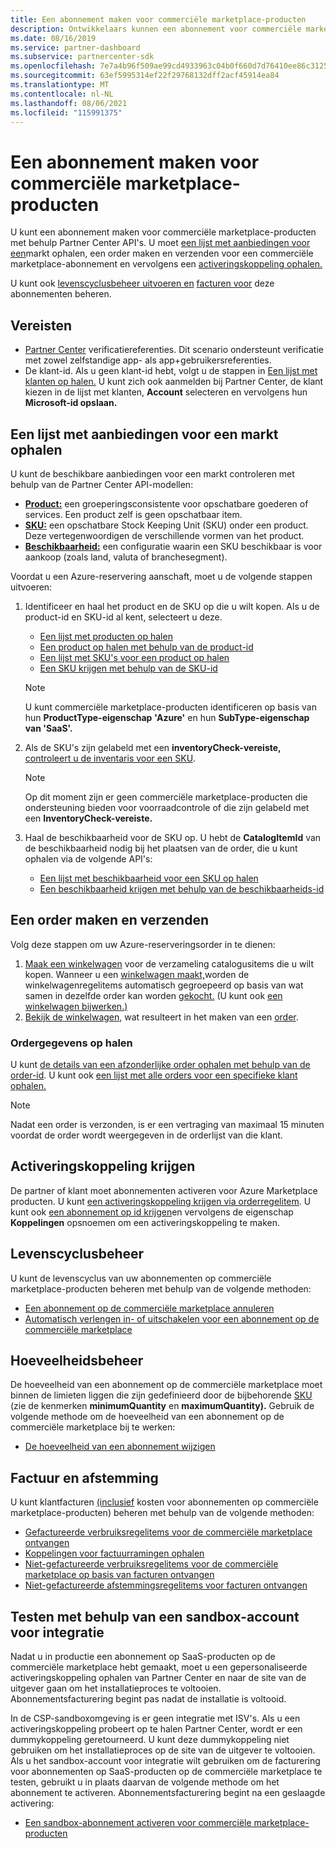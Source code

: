 ```yaml
---
title: Een abonnement maken voor commerciële marketplace-producten
description: Ontwikkelaars kunnen een abonnement voor commerciële marketplace-producten maken en beheren met behulp Partner Center API's.
ms.date: 08/16/2019
ms.service: partner-dashboard
ms.subservice: partnercenter-sdk
ms.openlocfilehash: 7e7a4b96f509ae99cd4933963c04b0f660d7d76410ee86c31256c62b290f122f
ms.sourcegitcommit: 63ef5995314ef22f29768132dff2acf45914ea84
ms.translationtype: MT
ms.contentlocale: nl-NL
ms.lasthandoff: 08/06/2021
ms.locfileid: "115991375"
---
```

# <a name="create-a-subscription-for-commercial-marketplace-products"></a>Een abonnement maken voor commerciële marketplace-producten

U kunt een abonnement maken voor commerciële marketplace-producten met behulp Partner Center API's. U moet [een lijst met aanbiedingen voor een](#get-a-list-of-offers-for-a-market)markt ophalen, een order maken en verzenden voor een commerciële marketplace-abonnement en vervolgens een [](#create-and-submit-an-order) [activeringskoppeling ophalen.](#get-activation-link)

U kunt ook [levenscyclusbeheer uitvoeren en](#lifecycle-management) [facturen voor](#invoice-and-reconciliation) deze abonnementen beheren.

## <a name="prerequisites"></a>Vereisten

* [Partner Center](partner-center-authentication.md) verificatiereferenties. Dit scenario ondersteunt verificatie met zowel zelfstandige app- als app+gebruikersreferenties.
* De klant-id. Als u geen klant-id hebt, volgt u de stappen in [Een lijst met klanten op halen.](get-a-list-of-customers.md) U kunt zich ook aanmelden bij Partner Center, de klant kiezen in de lijst met klanten, **Account** selecteren en vervolgens hun **Microsoft-id opslaan.**

## <a name="get-a-list-of-offers-for-a-market"></a>Een lijst met aanbiedingen voor een markt ophalen

U kunt de beschikbare aanbiedingen voor een markt controleren met behulp van de Partner Center API-modellen:

* **[Product:](product-resources.md#product)** een groeperingsconsistente voor opschatbare goederen of services. Een product zelf is geen opschatbaar item.
* **[SKU:](product-resources.md#sku)** een opschatbare Stock Keeping Unit (SKU) onder een product. Deze vertegenwoordigen de verschillende vormen van het product.
* **[Beschikbaarheid:](product-resources.md#availability)** een configuratie waarin een SKU beschikbaar is voor aankoop (zoals land, valuta of branchesegment).

Voordat u een Azure-reservering aanschaft, moet u de volgende stappen uitvoeren:

1. Identificeer en haal het product en de SKU op die u wilt kopen. Als u de product-id en SKU-id al kent, selecteert u deze.

    * [Een lijst met producten op halen](get-a-list-of-products.md)
    * [Een product op halen met behulp van de product-id](get-a-product-by-id.md)
    * [Een lijst met SKU's voor een product op halen](get-a-list-of-skus-for-a-product.md)
    * [Een SKU krijgen met behulp van de SKU-id](get-a-sku-by-id.md)

    > [!NOTE]
    > U kunt commerciële marketplace-producten identificeren op basis van hun **ProductType-eigenschap** **'Azure'** en hun **SubType-eigenschap** **van 'SaaS'.**

2. Als de SKU's zijn gelabeld met een **inventoryCheck-vereiste,** [controleert u de inventaris voor een SKU](check-inventory.md).

    > [!NOTE]
    > Op dit moment zijn er geen commerciële marketplace-producten die ondersteuning bieden voor voorraadcontrole of die zijn gelabeld met een **InventoryCheck-vereiste.**

3. Haal de beschikbaarheid voor de SKU op. U hebt de **CatalogItemId** van de beschikbaarheid nodig bij het plaatsen van de order, die u kunt ophalen via de volgende API's:

    * [Een lijst met beschikbaarheid voor een SKU op halen](get-a-list-of-availabilities-for-a-sku.md)
    * [Een beschikbaarheid krijgen met behulp van de beschikbaarheids-id](get-an-availability-by-id.md)

## <a name="create-and-submit-an-order"></a>Een order maken en verzenden

Volg deze stappen om uw Azure-reserveringsorder in te dienen:

1. [Maak een winkelwagen](create-a-cart.md) voor de verzameling catalogusitems die u wilt kopen. Wanneer u een [winkelwagen maakt,](cart-resources.md#cart)worden de winkelwagenregelitems automatisch gegroepeerd op basis van wat samen in dezelfde order kan worden [](cart-resources.md#cartlineitem) [gekocht.](order-resources.md#order) (U kunt ook [een winkelwagen bijwerken.)](update-a-cart.md)
2. [Bekijk de winkelwagen](checkout-a-cart.md), wat resulteert in het maken van een [order](order-resources.md#order).

### <a name="get-order-details"></a>Ordergegevens op halen

U kunt [de details van een afzonderlijke order ophalen met behulp van de order-id](get-an-order-by-id.md). U kunt ook [een lijst met alle orders voor een specifieke klant ophalen.](get-all-of-a-customer-s-orders.md)

> [!NOTE]
> Nadat een order is verzonden, is er een vertraging van maximaal 15 minuten voordat de order wordt weergegeven in de orderlijst van die klant.

## <a name="get-activation-link"></a>Activeringskoppeling krijgen

De partner of klant moet abonnementen activeren voor Azure Marketplace producten. U kunt [een activeringskoppeling krijgen via orderregelitem](get-activation-link-by-order-line-item.md). U kunt ook [een abonnement op id krijgen](get-a-subscription-by-id.md)en vervolgens de eigenschap **Koppelingen** opsnoemen om een activeringskoppeling te maken.

## <a name="lifecycle-management"></a>Levenscyclusbeheer

U kunt de levenscyclus van uw abonnementen op commerciële marketplace-producten beheren met behulp van de volgende methoden:

* [Een abonnement op de commerciële marketplace annuleren](cancel-an-azure-marketplace-subscription.md)
* [Automatisch verlengen in- of uitschakelen voor een abonnement op de commerciële marketplace](update-autorenew-for-an-azure-marketplace-subscription.md)

## <a name="quantity-management"></a>Hoeveelheidsbeheer

De hoeveelheid van een abonnement op de commerciële marketplace moet binnen de limieten liggen die zijn gedefinieerd door de bijbehorende [SKU](product-resources.md#sku) (zie de kenmerken **minimumQuantity** en **maximumQuantity).** Gebruik de volgende methode om de hoeveelheid van een abonnement op de commerciële marketplace bij te werken:

* [De hoeveelheid van een abonnement wijzigen](change-the-quantity-of-a-subscription.md)

## <a name="invoice-and-reconciliation"></a>Factuur en afstemming

U kunt klantfacturen [(inclusief](invoice-resources.md) kosten voor abonnementen op commerciële marketplace-producten) beheren met behulp van de volgende methoden:

* [Gefactureerde verbruiksregelitems voor de commerciële marketplace ontvangen](get-invoice-billed-consumption-lineitems.md)
* [Koppelingen voor factuurramingen ophalen](get-invoice-estimate-links.md)
* [Niet-gefactureerde verbruiksregelitems voor de commerciële marketplace op basis van facturen ontvangen](get-invoice-unbilled-consumption-lineitems.md)
* [Niet-gefactureerde afstemmingsregelitems voor facturen ontvangen](get-invoice-unbilled-recon-lineitems.md)

## <a name="test-using-integration-sandbox-account"></a>Testen met behulp van een sandbox-account voor integratie

Nadat u in productie een abonnement op SaaS-producten op de commerciële marketplace hebt gemaakt, moet u een gepersonaliseerde activeringskoppeling ophalen van Partner Center en naar de site van de uitgever gaan om het installatieproces te voltooien. Abonnementsfacturering begint pas nadat de installatie is voltooid.

In de CSP-sandboxomgeving is er geen integratie met ISV's. Als u een activeringskoppeling probeert op te halen Partner Center, wordt er een dummykoppeling geretourneerd. U kunt deze dummykoppeling niet gebruiken om het installatieproces op de site van de uitgever te voltooien. Als u het sandbox-account voor integratie wilt gebruiken om de facturering voor abonnementen op SaaS-producten op de commerciële marketplace te testen, gebruikt u in plaats daarvan de volgende methode om het abonnement te activeren. Abonnementsfacturering begint na een geslaagde activering:

* [Een sandbox-abonnement activeren voor commerciële marketplace-producten](activate-sandbox-subscription-azure-marketplace-products.md)


